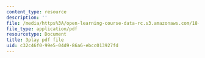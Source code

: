 ```yaml
---
content_type: resource
description: ''
file: /media/https%3A/open-learning-course-data-rc.s3.amazonaws.com/18-01sc-single-variable-calculus-fall-2010/c32c46f099e504d986a6ebcc013927fd_hjZhPczMkL4.pdf
file_type: application/pdf
resourcetype: Document
title: 3play pdf file
uid: c32c46f0-99e5-04d9-86a6-ebcc013927fd
---
```

